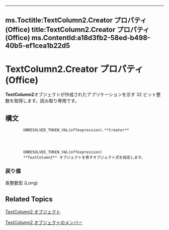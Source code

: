 

---
ms.Toctitle:TextColumn2.Creator プロパティ (Office)
title:TextColumn2.Creator プロパティ (Office)
ms.ContentId:a18d3fb2-58ed-b498-40b5-ef1cea1b22d5
---
# TextColumn2.Creator プロパティ (Office)




**TextColumn2**オブジェクトが作成されたアプリケーションを示す 32 ビット整数を取得します。読み取り専用です。

## 構文

            UNRESOLVED_TOKEN_VAL(offexpression).**Creator**




            UNRESOLVED_TOKEN_VAL(offexpression)
            **TextColumn2** オブジェクトを表すオブジェクト式を指定します。

### 戻り値
長整数型 (Long)





## Related Topics

[TextColumn2 オブジェクト](631387c1-2b7a-6c98-d05f-c054434c8b9d.md)

[TextColumn2 オブジェクトのメンバー](adfe4540-26e2-b315-6396-313169d503c6.md)




